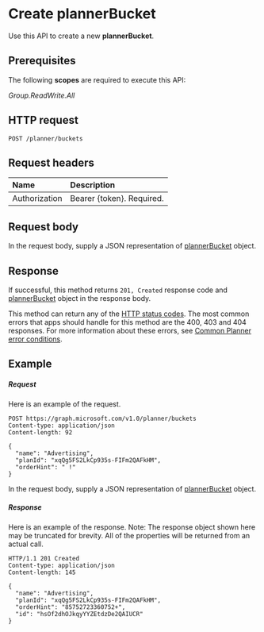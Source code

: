 # Create plannerBucket

Use this API to create a new **plannerBucket**.

## Prerequisites
The following **scopes** are required to execute this API: 

*Group.ReadWrite.All*

## HTTP request
<!-- { "blockType": "ignored" } -->
```http
POST /planner/buckets

```
## Request headers
| Name       | Description|
|:---------------|:----------|
| Authorization  | Bearer {token}. Required. |

## Request body
In the request body, supply a JSON representation of [plannerBucket](../resources/plannerbucket.md) object.


## Response
If successful, this method returns `201, Created` response code and [plannerBucket](../resources/plannerbucket.md) object in the response body.

This method can return any of the [HTTP status codes](../../../concepts/errors.md). The most common errors that apps should handle for this method are the 400, 403 and 404 responses. For more information about these errors, see [Common Planner error conditions](../resources/planner_overview.md#common-planner-error-conditions).

## Example
##### Request
Here is an example of the request.
<!-- {
  "blockType": "request",
  "name": "create_plannerbucket_from_planner"
}-->
```http
POST https://graph.microsoft.com/v1.0/planner/buckets
Content-type: application/json
Content-length: 92

{
  "name": "Advertising",
  "planId": "xqQg5FS2LkCp935s-FIFm2QAFkHM",
  "orderHint": " !"
}
```
In the request body, supply a JSON representation of [plannerBucket](../resources/plannerbucket.md) object.
##### Response
Here is an example of the response. Note: The response object shown here may be truncated for brevity. All of the properties will be returned from an actual call.
<!-- {
  "blockType": "response",
  "truncated": true,
  "@odata.type": "microsoft.graph.plannerBucket"
} -->
```http
HTTP/1.1 201 Created
Content-type: application/json
Content-length: 145

{
  "name": "Advertising",
  "planId": "xqQg5FS2LkCp935s-FIFm2QAFkHM",
  "orderHint": "85752723360752+",
  "id": "hsOf2dhOJkqyYYZEtdzDe2QAIUCR"
}
```

<!-- uuid: 8fcb5dbc-d5aa-4681-8e31-b001d5168d79
2015-10-25 14:57:30 UTC -->
<!-- {
  "type": "#page.annotation",
  "description": "Create plannerBucket",
  "keywords": "",
  "section": "documentation",
  "tocPath": ""
}-->